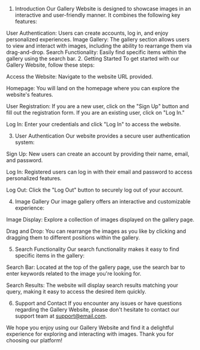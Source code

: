 1. Introduction <a name="introduction"></a>
Our Gallery Website is designed to showcase images in an interactive and user-friendly manner. It combines the following key features:

User Authentication: Users can create accounts, log in, and enjoy personalized experiences.
Image Gallery: The gallery section allows users to view and interact with images, including the ability to rearrange them via drag-and-drop.
Search Functionality: Easily find specific items within the gallery using the search bar.
2. Getting Started <a name="getting-started"></a>
To get started with our Gallery Website, follow these steps:

Access the Website: Navigate to the website URL provided.

Homepage: You will land on the homepage where you can explore the website's features.

User Registration: If you are a new user, click on the "Sign Up" button and fill out the registration form. If you are an existing user, click on "Log In."

Log In: Enter your credentials and click "Log In" to access the website.

3. User Authentication <a name="user-authentication"></a>
Our website provides a secure user authentication system:

Sign Up: New users can create an account by providing their name, email, and password.

Log In: Registered users can log in with their email and password to access personalized features.

Log Out: Click the "Log Out" button to securely log out of your account.

4. Image Gallery <a name="image-gallery"></a>
Our image gallery offers an interactive and customizable experience:

Image Display: Explore a collection of images displayed on the gallery page.

Drag and Drop: You can rearrange the images as you like by clicking and dragging them to different positions within the gallery.

5. Search Functionality <a name="search-functionality"></a>
Our search functionality makes it easy to find specific items in the gallery:

Search Bar: Located at the top of the gallery page, use the search bar to enter keywords related to the image you're looking for.

Search Results: The website will display search results matching your query, making it easy to access the desired item quickly.

6. Support and Contact <a name="support-and-contact"></a>
If you encounter any issues or have questions regarding the Gallery Website, please don't hesitate to contact our support team at support@email.com.

We hope you enjoy using our Gallery Website and find it a delightful experience for exploring and interacting with images. Thank you for choosing our platform!
